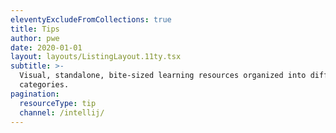 ```yaml
---
eleventyExcludeFromCollections: true
title: Tips
author: pwe
date: 2020-01-01
layout: layouts/ListingLayout.11ty.tsx
subtitle: >-
  Visual, standalone, bite-sized learning resources organized into different
  categories.
pagination:
  resourceType: tip
  channel: /intellij/
---
```

